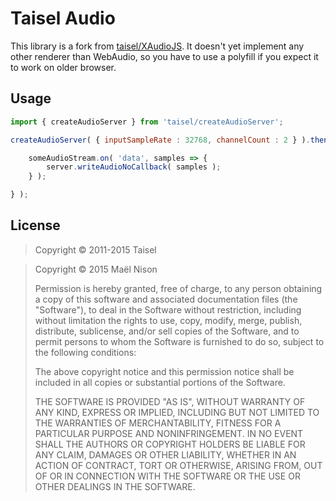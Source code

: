 # Taisel Audio

This library is a fork from [taisel/XAudioJS](https://github.com/taisel/XAudioJS). It doesn't yet implement any other renderer than WebAudio, so you have to use a polyfill if you expect it to work on older browser.

## Usage

```js
import { createAudioServer } from 'taisel/createAudioServer';

createAudioServer( { inputSampleRate : 32768, channelCount : 2 } ).then( server => {

    someAudioStream.on( 'data', samples => {
        server.writeAudioNoCallback( samples );
    } );

} );
```

## License

> Copyright © 2011-2015 Taisel

> Copyright © 2015 Maël Nison
>
> Permission is hereby granted, free of charge, to any person obtaining a copy of this software and associated documentation files (the "Software"), to deal in the Software without restriction, including without limitation the rights to use, copy, modify, merge, publish, distribute, sublicense, and/or sell copies of the Software, and to permit persons to whom the Software is furnished to do so, subject to the following conditions:
>
> The above copyright notice and this permission notice shall be included in all copies or substantial portions of the Software.
>
> THE SOFTWARE IS PROVIDED "AS IS", WITHOUT WARRANTY OF ANY KIND, EXPRESS OR IMPLIED, INCLUDING BUT NOT LIMITED TO THE WARRANTIES OF MERCHANTABILITY, FITNESS FOR A PARTICULAR PURPOSE AND NONINFRINGEMENT. IN NO EVENT SHALL THE AUTHORS OR COPYRIGHT HOLDERS BE LIABLE FOR ANY CLAIM, DAMAGES OR OTHER LIABILITY, WHETHER IN AN ACTION OF CONTRACT, TORT OR OTHERWISE, ARISING FROM, OUT OF OR IN CONNECTION WITH THE SOFTWARE OR THE USE OR OTHER DEALINGS IN THE SOFTWARE.
